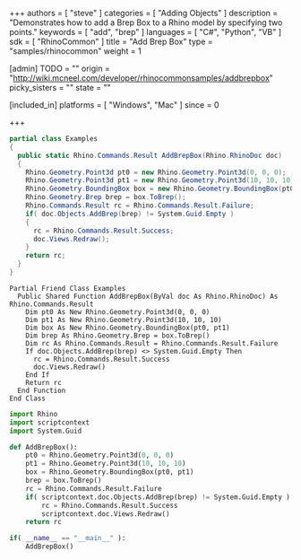 +++
authors = [ "steve" ]
categories = [ "Adding Objects" ]
description = "Demonstrates how to add a Brep Box to a Rhino model by specifying two points."
keywords = [ "add", "brep" ]
languages = [ "C#", "Python", "VB" ]
sdk = [ "RhinoCommon" ]
title = "Add Brep Box"
type = "samples/rhinocommon"
weight = 1

[admin]
TODO = ""
origin = "http://wiki.mcneel.com/developer/rhinocommonsamples/addbrepbox"
picky_sisters = ""
state = ""

[included_in]
platforms = [ "Windows", "Mac" ]
since = 0

+++

<div class="codetab-content" id="cs">

```cs
partial class Examples
{
  public static Rhino.Commands.Result AddBrepBox(Rhino.RhinoDoc doc)
  {
    Rhino.Geometry.Point3d pt0 = new Rhino.Geometry.Point3d(0, 0, 0);
    Rhino.Geometry.Point3d pt1 = new Rhino.Geometry.Point3d(10, 10, 10);
    Rhino.Geometry.BoundingBox box = new Rhino.Geometry.BoundingBox(pt0, pt1);
    Rhino.Geometry.Brep brep = box.ToBrep();
    Rhino.Commands.Result rc = Rhino.Commands.Result.Failure;
    if( doc.Objects.AddBrep(brep) != System.Guid.Empty )
    {
      rc = Rhino.Commands.Result.Success;
      doc.Views.Redraw();
    }
    return rc;
  }
}
```

</div>


<div class="codetab-content" id="vb">

```vbnet
Partial Friend Class Examples
  Public Shared Function AddBrepBox(ByVal doc As Rhino.RhinoDoc) As Rhino.Commands.Result
	Dim pt0 As New Rhino.Geometry.Point3d(0, 0, 0)
	Dim pt1 As New Rhino.Geometry.Point3d(10, 10, 10)
	Dim box As New Rhino.Geometry.BoundingBox(pt0, pt1)
	Dim brep As Rhino.Geometry.Brep = box.ToBrep()
	Dim rc As Rhino.Commands.Result = Rhino.Commands.Result.Failure
	If doc.Objects.AddBrep(brep) <> System.Guid.Empty Then
	  rc = Rhino.Commands.Result.Success
	  doc.Views.Redraw()
	End If
	Return rc
  End Function
End Class
```

</div>


<div class="codetab-content" id="py">

```python
import Rhino
import scriptcontext
import System.Guid

def AddBrepBox():
    pt0 = Rhino.Geometry.Point3d(0, 0, 0)
    pt1 = Rhino.Geometry.Point3d(10, 10, 10)
    box = Rhino.Geometry.BoundingBox(pt0, pt1)
    brep = box.ToBrep()
    rc = Rhino.Commands.Result.Failure
    if( scriptcontext.doc.Objects.AddBrep(brep) != System.Guid.Empty ):
        rc = Rhino.Commands.Result.Success
        scriptcontext.doc.Views.Redraw()
    return rc

if( __name__ == "__main__" ):
    AddBrepBox()
```

</div>
